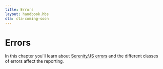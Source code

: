 ```yaml
---
title: Errors
layout: handbook.hbs
cta: cta-coming-soon
---
```

# Errors

In this chapter you'll learn about [Serenity/JS errors](/modules/core/identifiers.html#errors) and the different classes of errors affect the reporting.
